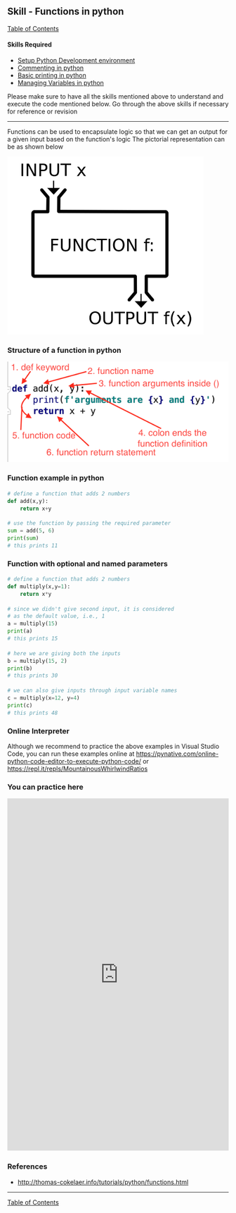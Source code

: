 ## Skill - Functions in python
[Table of Contents](https://nagasudhir.blogspot.com/2020/04/taming-python-table-of-contents.html)

#### Skills Required
* [Setup Python Development environment](https://nagasudhir.blogspot.com/2020/04/setup-python-development-environment_14.html)
* [Commenting in python](https://nagasudhir.blogspot.com/2020/04/comments-in-python.html)
* [Basic printing in python](https://nagasudhir.blogspot.com/2020/04/basic-printing-in-python.html)
* [Managing Variables in python](https://nagasudhir.blogspot.com/2020/04/managing-variables-in-python.html)

Please make sure to have all the skills mentioned above to understand and execute the code mentioned below. Go through the above skills if necessary for reference or revision

<hr/>

Functions can be used to encapsulate logic so that we can get an output for a given input based on the function's logic
The  pictorial representation can be as shown below

![function_illustration](https://raw.githubusercontent.com/nagasudhirpulla/taming_python/master/blog/skills/assets/img/function_illustration.png)

### Structure of a function in python
![python_function](https://github.com/nagasudhirpulla/taming_python/raw/master/blog/skills/assets/img/python_function.png)

### Function example in python
```python
# define a function that adds 2 numbers
def add(x,y):
    return x+y

# use the function by passing the required parameter
sum = add(5, 6)
print(sum)
# this prints 11
```

### Function with optional and named parameters
```python
# define a function that adds 2 numbers
def multiply(x,y=1):
    return x*y

# since we didn't give second input, it is considered 
# as the default value, i.e., 1
a = multiply(15)
print(a)
# this prints 15

# here we are giving both the inputs
b = multiply(15, 2)
print(b)
# this prints 30

# we can also give inputs through input variable names
c = multiply(x=12, y=4)
print(c)
# this prints 48
```

### Online Interpreter
Although we recommend to practice the above examples in Visual Studio Code, you can run these examples online at https://pynative.com/online-python-code-editor-to-execute-python-code/ or https://repl.it/repls/MountainousWhirlwindRatios

### You can practice here
<iframe height="800px" width="100%" src="https://repl.it/repls/RelievedParallelAnalysts?lite=true" scrolling="no" frameborder="no" allowtransparency="true" allowfullscreen="true" sandbox="allow-forms allow-pointer-lock allow-popups allow-same-origin allow-scripts allow-modals"></iframe>

### References
* http://thomas-cokelaer.info/tutorials/python/functions.html

<hr/>

[Table of Contents](https://nagasudhir.blogspot.com/2020/04/taming-python-table-of-contents.html)
<!--stackedit_data:
eyJwcm9wZXJ0aWVzIjoidGl0bGU6IEZ1Y250aW9ucyBpbiBweX
Rob25cbmF1dGhvcjogTmFnYXN1ZGhpciBQdWxsYVxuZGF0ZTog
JzIwMjAtMDUtMjMnXG50YWdzOiAnbGVhcm5pbmcsIHB5dGhvbi
wgdGFtaW5nX3B5dGhvbl9za2lsbCdcbmNhdGVnb3JpZXM6IHRh
bWluZ19weXRob25fc2tpbGxcbiIsImhpc3RvcnkiOlsxNTAyNT
k2NDIyLDE0NTEwODI4NTZdfQ==
-->